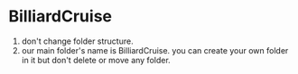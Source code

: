 # BilliardCruise
1. don't change folder structure.
2. our main folder's name is BilliardCruise. you can create your own folder in it but don't delete or move any folder.
